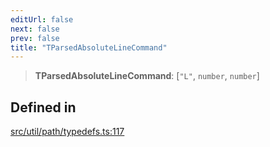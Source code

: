 ```yaml
---
editUrl: false
next: false
prev: false
title: "TParsedAbsoluteLineCommand"
---
```


> **TParsedAbsoluteLineCommand**: [`"L"`, `number`, `number`]

## Defined in

[src/util/path/typedefs.ts:117](https://github.com/fabricjs/fabric.js/blob/v6.0.0-rc4/src/util/path/typedefs.ts#L117)
